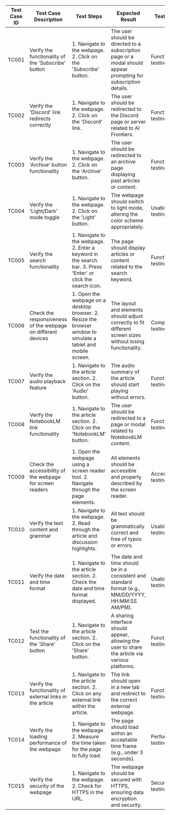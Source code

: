 | Test Case ID | Test Case Description | Test Steps | Expected Result | Test Type |
| --- | --- | --- | --- | --- |
| TC001 | Verify the functionality of the 'Subscribe' button | 1. Navigate to the webpage. 2. Click on the 'Subscribe' button. | The user should be directed to a subscription page or a modal should appear prompting for subscription details. | Functionality testing |
| TC002 | Verify the 'Discord' link redirects correctly | 1. Navigate to the webpage. 2. Click on the 'Discord' link. | The user should be redirected to the Discord page or server related to AI Frontiers. | Functionality testing |
| TC003 | Verify the 'Archive' button functionality | 1. Navigate to the webpage. 2. Click on the 'Archive' button. | The user should be redirected to an archive page displaying past articles or content. | Functionality testing |
| TC004 | Verify the 'Light/Dark' mode toggle | 1. Navigate to the webpage. 2. Click on the 'Light' button. | The webpage should switch to light mode, altering the color scheme appropriately. | Usability testing |
| TC005 | Verify the search functionality | 1. Navigate to the webpage. 2. Enter a keyword in the search bar. 3. Press 'Enter' or click the search icon. | The page should display articles or content related to the search keyword. | Functionality testing |
| TC006 | Check the responsiveness of the webpage on different devices | 1. Open the webpage on a desktop browser. 2. Resize the browser window to simulate a tablet and mobile screen. | The layout and elements should adjust correctly to fit different screen sizes without losing functionality. | Compatibility testing |
| TC007 | Verify the audio playback feature | 1. Navigate to the article section. 2. Click on the 'Audio' button. | The audio summary of the article should start playing without errors. | Functionality testing |
| TC008 | Verify the NotebookLM link functionality | 1. Navigate to the article section. 2. Click on the 'NotebookLM' button. | The user should be redirected to a page or modal related to NotebookLM content. | Functionality testing |
| TC009 | Check the accessibility of the webpage for screen readers | 1. Open the webpage using a screen reader tool. 2. Navigate through the page elements. | All elements should be accessible and properly described by the screen reader. | Accessibility testing |
| TC010 | Verify the text content and grammar | 1. Navigate to the webpage. 2. Read through the article and discussion highlights. | All text should be grammatically correct and free of typos or errors. | Usability testing |
| TC011 | Verify the date and time format | 1. Navigate to the article section. 2. Check the date and time format displayed. | The date and time should be in a consistent and standard format (e.g., MM/DD/YYYY, HH:MM:SS AM/PM). | Usability testing |
| TC012 | Test the functionality of the 'Share' button | 1. Navigate to the article section. 2. Click on the 'Share' button. | A sharing interface should appear, allowing the user to share the article via various platforms. | Functionality testing |
| TC013 | Verify the functionality of external links in the article | 1. Navigate to the article section. 2. Click on any external link within the article. | The link should open in a new tab and redirect to the correct external webpage. | Functionality testing |
| TC014 | Verify the loading performance of the webpage | 1. Navigate to the webpage. 2. Measure the time taken for the page to fully load. | The page should load within an acceptable time frame (e.g., under 3 seconds). | Performance testing |
| TC015 | Verify the security of the webpage | 1. Navigate to the webpage. 2. Check for HTTPS in the URL. | The webpage should be secured with HTTPS, ensuring data encryption and security. | Security testing |